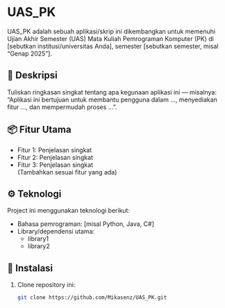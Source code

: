 # UAS_PK

UAS_PK adalah sebuah aplikasi/skrip ini dikembangkan untuk memenuhi Ujian Akhir Semester (UAS) Mata Kuliah Pemrograman Komputer (PK) di [sebutkan institusi/universitas Anda], semester [sebutkan semester, misal “Genap 2025”].

## 🧩 Deskripsi  
Tuliskan ringkasan singkat tentang apa kegunaan aplikasi ini — misalnya:  
“Aplikasi ini bertujuan untuk membantu pengguna dalam …, menyediakan fitur …, dan mempermudah proses …”.

## 📦 Fitur Utama
- Fitur 1: Penjelasan singkat  
- Fitur 2: Penjelasan singkat  
- Fitur 3: Penjelasan singkat  
(Tambahkan sesuai fitur yang ada)

## ⚙️ Teknologi  
Project ini menggunakan teknologi berikut:  
- Bahasa pemrograman: [misal Python, Java, C#]  
- Library/dependensi utama:  
  - library1  
  - library2  

## 🚀 Instalasi
1. Clone repository ini:  
   ```bash
   git clone https://github.com/Mikasenz/UAS_PK.git
